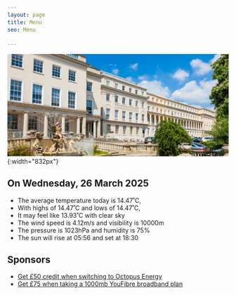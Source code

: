 ```yaml
---
layout: page
title: Menu
seo: Menu

---
```


![Logo](/images/logo.jpg){:width="832px"}


<!-- weather_marker starts -->
## On Wednesday, 26 March 2025

- The average temperature today is 14.47˚C,
- With highs of 14.47˚C and lows of 14.47˚C,
- It may feel like 13.93˚C with clear sky
- The wind speed is 4.12m/s and visibility is 10000m
- The pressure is 1023hPa and humidity is 75%
- The sun will rise at 05:56 and set at 18:30

<!-- weather_marker ends -->


## Sponsors

- [Get £50 credit when switching to Octopus Energy](https://bit.ly/3oD1nnS)
- [Get £75 when taking a 1000mb YouFibre broadband plan](https://aklam.io/91zWhU?)

